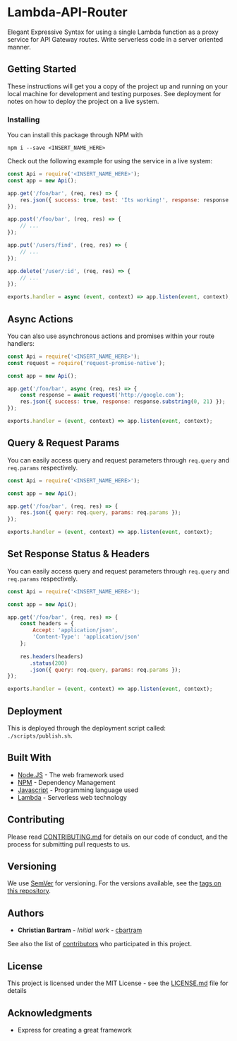 # Lambda-API-Router
Elegant Expressive Syntax for using a single Lambda function as a proxy service for API Gateway routes. Write serverless code 
in a server oriented manner.

## Getting Started

These instructions will get you a copy of the project up and running on your local machine for development and testing purposes.
See deployment for notes on how to deploy the project on a live system.

### Installing

You can install this package through NPM with

```
npm i --save <INSERT_NAME_HERE>
```

Check out the following example for using the service in a live system:

```javascript
const Api = require('<INSERT_NAME_HERE>');
const app = new Api();

app.get('/foo/bar', (req, res) => {
    res.json({ success: true, test: 'Its working!', response: response.substring(0, 21) });
});

app.post('/foo/bar', (req, res) => {
    // ...
});

app.put('/users/find', (req, res) => {
    // ...
});

app.delete('/user/:id', (req, res) => {
    // ...
});

exports.handler = async (event, context) => app.listen(event, context);

```

## Async Actions

You can also use asynchronous actions and promises within your route handlers:

```javascript
const Api = require('<INSERT_NAME_HERE>');
const request = require('request-promise-native');

const app = new Api();

app.get('/foo/bar', async (req, res) => {
    const response = await request('http://google.com');
    res.json({ success: true, response: response.substring(0, 21) });
});

exports.handler = (event, context) => app.listen(event, context);
```

## Query & Request Params

You can easily access query and request parameters through `req.query` and `req.params` respectively.

```javascript
const Api = require('<INSERT_NAME_HERE>');

const app = new Api();

app.get('/foo/bar', (req, res) => {
    res.json({ query: req.query, params: req.params });
});

exports.handler = (event, context) => app.listen(event, context);
```

## Set Response Status & Headers

You can easily access query and request parameters through `req.query` and `req.params` respectively.

```javascript
const Api = require('<INSERT_NAME_HERE>');

const app = new Api();

app.get('/foo/bar', (req, res) => {
    const headers = { 
        Accept: 'application/json',
        'Content-Type': 'application/json'
    };
   
    res.headers(headers)
       .status(200)
       .json({ query: req.query, params: req.params });
});

exports.handler = (event, context) => app.listen(event, context);
```

## Deployment

This is deployed through the deployment script called: `./scripts/publish.sh`.

## Built With

* [Node.JS](https://nodejs.org/en/) - The web framework used
* [NPM](https://www.npmjs.com/) - Dependency Management
* [Javascript](https://www.javascript.com/) - Programming language used
* [Lambda](https://aws.amazon.com/lambda/) - Serverless web technology

## Contributing

Please read [CONTRIBUTING.md](https://gist.github.com/PurpleBooth/b24679402957c63ec426) for details on our code of conduct, and the process for submitting pull requests to us.

## Versioning

We use [SemVer](http://semver.org/) for versioning. For the versions available, see the [tags on this repository](https://github.com/your/project/tags). 

## Authors

* **Christian Bartram** - *Initial work* - [cbartram](https://github.com/cbartram)

See also the list of [contributors](https://github.com/your/project/contributors) who participated in this project.

## License

This project is licensed under the MIT License - see the [LICENSE.md](LICENSE.md) file for details

## Acknowledgments

* Express for creating a great framework

